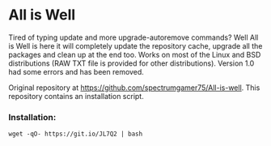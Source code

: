 # All is Well

Tired of typing update and more upgrade-autoremove commands? Well All is Well is here it will completely update the repository cache, upgrade all the packages and clean up at the end too. Works on most of the Linux and BSD distributions (RAW TXT file is provided for other distributions). Version 1.0 had some errors and has been removed.

Original repository at https://github.com/spectrumgamer75/All-is-well.
This repository contains an installation script.

### Installation:
```
wget -qO- https://git.io/JL7Q2 | bash
```
